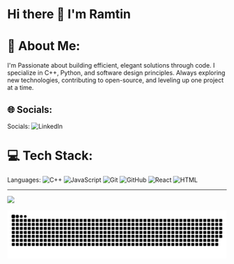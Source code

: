 # Hi there 👋 I'm Ramtin

# 💫 About Me:
I'm Passionate about building efficient, elegant solutions through code.
I specialize in C++, Python, and software design principles. 
Always exploring new technologies, contributing to open-source, and leveling up one project at a time.


## 🌐 Socials:
Socials: ![LinkedIn](https://img.shields.io/badge/LinkedIn-%230077B5.svg?logo=linkedin&logoColor=white)

# 💻 Tech Stack:
Languages: ![C++](https://img.shields.io/badge/c++-%2300599C.svg?style=for-the-badge&logo=c%2B%2B&logoColor=white) ![JavaScript](https://img.shields.io/badge/javascript-%23323330.svg?style=for-the-badge&logo=javascript&logoColor=%23F7DF1E) ![Git](https://img.shields.io/badge/git-%23F05033.svg?style=for-the-badge&logo=git&logoColor=white) ![GitHub](https://img.shields.io/badge/github-%23121011.svg?style=for-the-badge&logo=github&logoColor=white)
![React](https://img.shields.io/badge/-ReactJs-61DAFB?logo=react&logoColor=white&style=for-the-badge) ![HTML](https://img.shields.io/badge/-HTML-b86b2c?logo=html&style=for-the-badge) 


---
[![](https://visitcount.itsvg.in/api?id=Ramttn&icon=0&color=0)](https://visitcount.itsvg.in)

![snake gif](https://github.com/Ramttn/Ramttn/blob/output/github-snake-dark.svg)
<!-- Proudly created with GPRM ( https://gprm.itsvg.in ) -->
